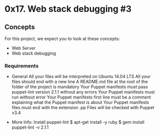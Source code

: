 # 0x17. Web stack debugging #3
## Concepts
For this project, we expect you to look at these concepts:

- Web Server
- Web stack debugging

### Requirements
* General
All your files will be interpreted on Ubuntu 14.04 LTS
All your files should end with a new line
A README.md file at the root of the folder of the project is mandatory
Your Puppet manifests must pass puppet-lint version 2.1.1 without any errors
Your Puppet manifests must run without error
Your Puppet manifests first line must be a comment explaining what the Puppet manifest is about
Your Puppet manifests files must end with the extension .pp
Files will be checked with Puppet v3.4

* More Info:
Install puppet-lint
$ apt-get install -y ruby
$ gem install puppet-lint -v 2.1.1

